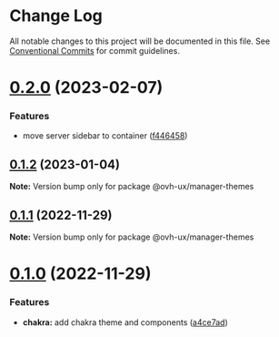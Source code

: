 # Change Log

All notable changes to this project will be documented in this file.
See [Conventional Commits](https://conventionalcommits.org) for commit guidelines.

# [0.2.0](https://github.com/ovh/manager/compare/@ovh-ux/manager-themes@0.1.2...@ovh-ux/manager-themes@0.2.0) (2023-02-07)


### Features

* move server sidebar to container ([f446458](https://github.com/ovh/manager/commit/f446458542308f1ba0ae2cbccf9ed198081b5daa))





## [0.1.2](https://github.com/ovh/manager/compare/@ovh-ux/manager-themes@0.1.1...@ovh-ux/manager-themes@0.1.2) (2023-01-04)

**Note:** Version bump only for package @ovh-ux/manager-themes





## [0.1.1](https://github.com/ovh/manager/compare/@ovh-ux/manager-themes@0.1.0...@ovh-ux/manager-themes@0.1.1) (2022-11-29)

**Note:** Version bump only for package @ovh-ux/manager-themes





# [0.1.0](https://github.com/ovh/manager/compare/@ovh-ux/manager-themes@0.0.0...@ovh-ux/manager-themes@0.1.0) (2022-11-29)


### Features

* **chakra:** add chakra theme and components ([a4ce7ad](https://github.com/ovh/manager/commit/a4ce7adc01f59dcea9d0add60cc6c3ed225c13de))
